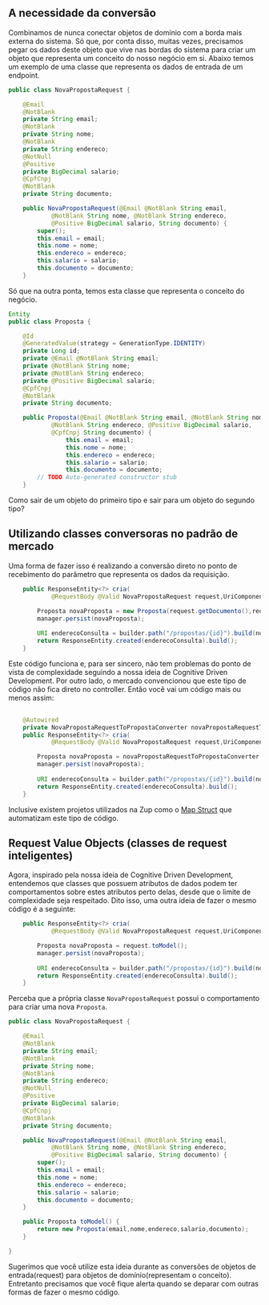 ## A necessidade da conversão

Combinamos de nunca conectar objetos de domínio com a borda mais externa do sistema. Só que, por conta disso, muitas vezes, precisamos pegar os dados deste objeto que vive nas bordas do sistema para criar um objeto que representa um conceito do nosso negócio em si. Abaixo temos um exemplo de uma classe que representa os dados de entrada de um endpoint.

```java
public class NovaPropostaRequest {

	@Email
	@NotBlank
	private String email;
	@NotBlank
	private String nome;
	@NotBlank
	private String endereco;
	@NotNull
	@Positive
	private BigDecimal salario;
	@CpfCnpj
	@NotBlank
	private String documento;

	public NovaPropostaRequest(@Email @NotBlank String email,
			@NotBlank String nome, @NotBlank String endereco,
			@Positive BigDecimal salario, String documento) {
		super();
		this.email = email;
		this.nome = nome;
		this.endereco = endereco;
		this.salario = salario;
		this.documento = documento;
	}
```

Só que na outra ponta, temos esta classe que representa o conceito do negócio.

```java
Entity
public class Proposta {

	@Id
	@GeneratedValue(strategy = GenerationType.IDENTITY)
	private Long id;
	private @Email @NotBlank String email;
	private @NotBlank String nome;
	private @NotBlank String endereco;
	private @Positive BigDecimal salario;
	@CpfCnpj
	@NotBlank
	private String documento;

	public Proposta(@Email @NotBlank String email, @NotBlank String nome,
			@NotBlank String endereco, @Positive BigDecimal salario,
			@CpfCnpj String documento) {
				this.email = email;
				this.nome = nome;
				this.endereco = endereco;
				this.salario = salario;
				this.documento = documento;
		// TODO Auto-generated constructor stub
	}
```

Como sair de um objeto do primeiro tipo e sair para um objeto do segundo tipo? 

## Utilizando classes conversoras no padrão de mercado

Uma forma de fazer isso é realizando a conversão direto no ponto de recebimento do parâmetro que representa os dados da requisição. 

```java
	public ResponseEntity<?> cria(
			@RequestBody @Valid NovaPropostaRequest request,UriComponentsBuilder builder) {

		Proposta novaProposta = new Proposta(request.getDocumento(),request.getEmail()...)
		manager.persist(novaProposta);
		
		URI enderecoConsulta = builder.path("/propostas/{id}").build(novaProposta.getId());
		return ResponseEntity.created(enderecoConsulta).build();
	}
```

Este código funciona e, para ser sincero, não tem problemas do ponto de vista de complexidade seguindo a nossa ideia de Cognitive Driven Development. Por outro lado, o mercado convencionou que este tipo de código não fica direto no controller. Então você vai um código mais ou menos assim:

```java
    
    @Autowired
    private NovaPropostaRequestToPropostaConverter novaPropostaRequestToPropostaConverter;
	public ResponseEntity<?> cria(
			@RequestBody @Valid NovaPropostaRequest request,UriComponentsBuilder builder) {

		Proposta novaProposta = novaPropostaRequestToPropostaConverter.converte(request);
		manager.persist(novaProposta);
		
		URI enderecoConsulta = builder.path("/propostas/{id}").build(novaProposta.getId());
		return ResponseEntity.created(enderecoConsulta).build();
	}
```

Inclusive existem projetos utilizados na Zup como o [Map Struct](https://mapstruct.org/) que automatizam este tipo de código. 

## Request Value Objects (classes de request inteligentes)

Agora, inspirado pela nossa ideia de Cognitive Driven Development, entendemos que classes que possuem atributos de dados podem ter comportamentos sobre estes atributos perto delas, desde que o limite de complexidade seja respeitado. Dito isso, uma outra ideia de fazer o mesmo código é a seguinte:

```java
	public ResponseEntity<?> cria(
			@RequestBody @Valid NovaPropostaRequest request,UriComponentsBuilder builder) {

		Proposta novaProposta = request.toModel();
		manager.persist(novaProposta);
		
		URI enderecoConsulta = builder.path("/propostas/{id}").build(novaProposta.getId());
		return ResponseEntity.created(enderecoConsulta).build();
	}
```

Perceba que a própria classe ```NovaPropostaRequest``` possui o comportamento para criar uma nova ```Proposta```.

```java
public class NovaPropostaRequest {

	@Email
	@NotBlank
	private String email;
	@NotBlank
	private String nome;
	@NotBlank
	private String endereco;
	@NotNull
	@Positive
	private BigDecimal salario;
	@CpfCnpj
	@NotBlank
	private String documento;

	public NovaPropostaRequest(@Email @NotBlank String email,
			@NotBlank String nome, @NotBlank String endereco,
			@Positive BigDecimal salario, String documento) {
		super();
		this.email = email;
		this.nome = nome;
		this.endereco = endereco;
		this.salario = salario;
		this.documento = documento;
	}

	public Proposta toModel() {
		return new Proposta(email,nome,endereco,salario,documento);
	}

}
```
Sugerimos que você utilize esta ideia durante as conversões de objetos de entrada(request) para objetos de domínio(representam o conceito). Entretanto precisamos que você fique alerta quando se deparar com outras formas de fazer o mesmo código. 